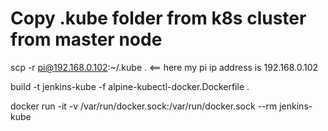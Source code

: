 # Copy .kube folder from k8s cluster from master node

scp -r pi@192.168.0.102:~/.kube . <== here my pi ip address is 192.168.0.102

build -t jenkins-kube -f alpine-kubectl-docker.Dockerfile .

docker run -it -v /var/run/docker.sock:/var/run/docker.sock --rm jenkins-kube

